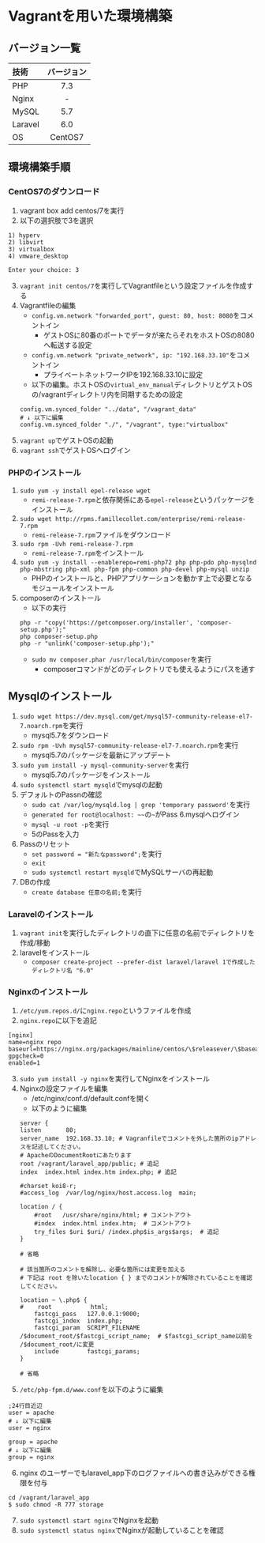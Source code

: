 # Vagrantを用いた環境構築

## バージョン一覧
| 技術 | バージョン |
| :--- | :---: |
| PHP | 7.3 |
| Nginx | - |
| MySQL | 5.7 |
| Laravel | 6.0 |
| OS | CentOS7 |

## 環境構築手順
### CentOS7のダウンロード
1. vagrant box add centos/7を実行
2. 以下の選択肢で3を選択
```
1) hyperv
2) libvirt
3) virtualbox
4) vmware_desktop

Enter your choice: 3
```
3. `vagrant init centos/7`を実行してVagrantfileという設定ファイルを作成する
4. Vagrantfileの編集
    - `config.vm.network "forwarded_port", guest: 80, host: 8080`をコメントイン
        - ゲストOSに80番のポートでデータが来たらそれをホストOSの8080へ転送する設定
    - `config.vm.network "private_network", ip: "192.168.33.10"`をコメントイン
        - プライベートネットワークIPを192.168.33.10に設定
    - 以下の編集。ホストOSの`virtual_env_manual`ディレクトリとゲストOSの/vagrantディレクトリ内を同期するための設定
    ```
    config.vm.synced_folder "../data", "/vagrant_data"
    # ↓ 以下に編集
    config.vm.synced_folder "./", "/vagrant", type:"virtualbox"
    ```
5. `vagrant up`でゲストOSの起動
6. `vagrant ssh`でゲストOSへログイン

### PHPのインストール
1. `sudo yum -y install epel-release wget`
    - `remi-release-7.rpm`と依存関係にある`epel-release`というパッケージをインストール
2. `sudo wget http://rpms.famillecollet.com/enterprise/remi-release-7.rpm`
    - `remi-release-7.rpm`ファイルをダウンロード
3. `sudo rpm -Uvh remi-release-7.rpm`
    - `remi-release-7.rpm`をインストール
4. `sudo yum -y install --enablerepo=remi-php72 php php-pdo php-mysqlnd php-mbstring php-xml php-fpm php-common php-devel php-mysql unzip`
    - PHPのインストールと、PHPアプリケーションを動かす上で必要となるモジュールをインストール
5. composerのインストール
    - 以下の実行
    ```
    php -r "copy('https://getcomposer.org/installer', 'composer-setup.php');"
    php composer-setup.php
    php -r "unlink('composer-setup.php');"
    ```
    - `sudo mv composer.phar /usr/local/bin/composer`を実行
        - composerコマンドがどのディレクトリでも使えるようにパスを通す

## Mysqlのインストール
1. `sudo wget https://dev.mysql.com/get/mysql57-community-release-el7-7.noarch.rpm`を実行
    - mysql5.7をダウンロード
2. `sudo rpm -Uvh mysql57-community-release-el7-7.noarch.rpm`を実行
    - mysql5.7のパッケージを最新にアップデート
3. `sudo yum install -y mysql-community-server`を実行
    - mysql5.7のパッケージをインストール
4. `sudo systemctl start mysqld`でmysqlの起動
5. デフォルトのPassnの確認
    - `sudo cat /var/log/mysqld.log | grep 'temporary password'`を実行
    - `generated for root@localhost: ~~`の`~`がPass
6.mysqlへログイン
    - `mysql -u root -p`を実行
    - 5のPassを入力
7. Passのリセット
    - `set password = "新たなpassword";`を実行
    - `exit`
    - `sudo systemctl restart mysqld`でMySQLサーバの再起動
8. DBの作成
    - `create database 任意の名前;`を実行

### Laravelのインストール
1. `vagrant init`を実行したディレクトリの直下に任意の名前でディレクトリを作成/移動
2. laravelをインストール
    - `composer create-project --prefer-dist laravel/laravel 1で作成したディレクトリ名 "6.0"`

### Nginxのインストール
1. `/etc/yum.repos.d/`に`nginx.repo`というファイルを作成
2. `nginx.repo`に以下を追記
```
[nginx]
name=nginx repo
baseurl=https://nginx.org/packages/mainline/centos/\$releasever/\$basearch/
gpgcheck=0
enabled=1
```
3. `sudo yum install -y nginx`を実行してNginxをインストール
4. Nginxの設定ファイルを編集
    - /etc/nginx/conf.d/default.confを開く
    - 以下のように編集
    ```
    server {
    listen       80;
    server_name  192.168.33.10; # Vagranfileでコメントを外した箇所のipアドレスを記述してください。
    # ApacheのDocumentRootにあたります
    root /vagrant/laravel_app/public; # 追記
    index  index.html index.htm index.php; # 追記

    #charset koi8-r;
    #access_log  /var/log/nginx/host.access.log  main;

    location / {
        #root   /usr/share/nginx/html; # コメントアウト
        #index  index.html index.htm;  # コメントアウト
        try_files $uri $uri/ /index.php$is_args$args;  # 追記
    }

    # 省略

    # 該当箇所のコメントを解除し、必要な箇所には変更を加える
    # 下記は root を除いたlocation { } までのコメントが解除されていることを確認してください。

    location ~ \.php$ {
    #    root           html;
        fastcgi_pass   127.0.0.1:9000;
        fastcgi_index  index.php;
        fastcgi_param  SCRIPT_FILENAME  /$document_root/$fastcgi_script_name;  # $fastcgi_script_name以前を /$document_root/に変更
        include        fastcgi_params;
    }

    # 省略
    ```
5. `/etc/php-fpm.d/www.conf`を以下のように編集
```
;24行目近辺
user = apache
# ↓ 以下に編集
user = nginx

group = apache
# ↓ 以下に編集
group = nginx
```
6. nginx のユーザーでもlaravel_app下のログファイルへの書き込みができる権限を付与
```
cd /vagrant/laravel_app
$ sudo chmod -R 777 storage
```
7. `sudo systemctl start nginx`でNginxを起動
8. `sudo systemctl status nginx`でNginxが起動していることを確認


